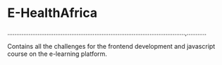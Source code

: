 # E-HealthAfrica

....................................................................................................,...........

Contains all the challenges for the frontend development and javascript course on the e-learning platform.
